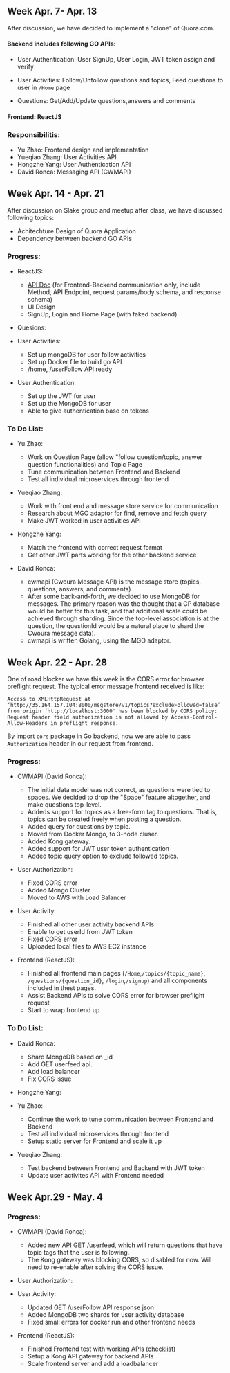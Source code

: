 ## Week Apr. 7- Apr. 13
After discussion, we have decided to implement a "clone" of Quora.com. 

#### Backend includes following GO APIs:

* User Authentication:  User SignUp, User Login, JWT token assign and verify

* User Activities:  Follow/Unfollow questions and topics, Feed questions to user in `/Home` page

* Questions: Get/Add/Update questions,answers and comments

#### Frontend:     ReactJS

### Responsibilitis:

* Yu Zhao: Frontend design and implementation
* Yueqiao Zhang: User Activities API
* Hongzhe Yang: User Authentication API
* David Ronca: Messaging API (CWMAPI)

## Week Apr. 14 - Apr. 21

After discussion on Slake group and meetup after class, we have discussed following topics:

* Achitechture Design of Quora Application
* Dependency between backend GO APIs

### Progress:
* ReactJS: 
    * [API Doc](https://docs.google.com/spreadsheets/d/1M4RdDfX2pyHF5RVmjj8jFG7bgsPhhCXzO-LWUfgFXt8/edit?usp=sharing ) (for Frontend-Backend communication only, include Method, API Endpoint, request params/body schema, and response schema)
    * UI Design
    * SignUp, Login and Home Page (with faked backend)

* Quesions:

* User Activities:
    * Set up mongoDB for user follow activities
    * Set up Docker file to build go API
    * /home, /userFollow API ready

* User Authentication: 
    * Set up the JWT for user 
    * Set up the MongoDB for user 
    * Able to give authentication base on tokens

### To Do List:
* Yu Zhao:
    * Work on Question Page (allow "follow question/topic, answer question functionalities) and Topic Page
    * Tune communication between Frontend and Backend
    * Test all individual microservices through frontend

* Yueqiao Zhang:
    * Work with front end and message store service for communication 
    * Research about MGO adaptor for find, remove and fetch query
    * Make JWT worked in user activities API

* Hongzhe Yang:
    * Match the frontend with correct request format
    * Get other JWT parts working for the other backend service

* David Ronca:
	* cwmapi (Cwoura Message API) is the message store (topics, questions, answers, and comments)
	* After some back-and-forth, we decided to use MongoDB for messages.  The primary reason was the thought that a CP database would be better for this task, and that additional scale could be achieved through sharding.  Since the top-level association is at the question, the questionId would be a natural place to shard the Cwoura message data).
	* cwmapi is written Golang, using the MGO adaptor.


## Week Apr. 22 - Apr. 28

One of road blocker we have this week is the CORS error for browser preflight request. 
The typical error message frontend received is like:
```
Access to XMLHttpRequest at ‘http://35.164.157.104:8000/msgstore/v1/topics?excludeFollowed=false’ from origin ’http://localhost:3000' has been blocked by CORS policy: Request header field authorization is not allowed by Access-Control-Allow-Headers in preflight response.
```
By import `cors` package in Go backend, now we are able to pass `Authorization` header in our request from frontend.

### Progress:

* CWMAPI (David Ronca):

	* The initial data model was not correct, as questions were tied to spaces.  We decided to drop the "Space" feature altogether, and make questions top-level.
	* Addeds support for topics as a free-form tag to questions.  That is, topics can be created freely when posting a question.
	* Added query for questions by topic.
	* Moved from Docker Mongo, to 3-node cluser.
	* Added Kong gateway.
	* Added support for JWT user token authentication
	* Added topic query option to exclude followed topics.
 
* User Authorization:
    * Fixed CORS error 
    * Added Mongo Cluster
    * Moved to AWS with Load Balancer

* User Activity:
    * Finished all other user activity backend APIs
    * Enable to get userId from JWT token
    * Fixed CORS error
    * Uploaded local files to AWS EC2 instance

* Frontend (ReactJS):
	* Finished all frontend main pages (`/Home`,`/topics/{topic_name}`, `/questions/{question_id}`, `/login`,`/signup`) and all components included in thest pages. 
	* Assist Backend APIs to solve CORS error for browser preflight request
	* Start to wrap frontend up

### To Do List:

* David Ronca:
	* Shard MongoDB based on _id
	* Add GET userfeed api.
	* Add load balancer
	* Fix CORS issue

* Hongzhe Yang:

* Yu Zhao:
    * Continue the work to tune communication between Frontend and Backend
    * Test all individual microservices through frontend
    * Setup static server for Frontend and scale it up

* Yueqiao Zhang:
    * Test backend between Frontend and Backend with JWT token
    * Update user activites API with Frontend needed

## Week Apr.29 - May. 4 

### Progress:

* CWMAPI (David Ronca):
	* Added new API GET /userfeed, which will return questions that have topic tags that the user is following.
	* The Kong gateway was blocking CORS, so disabled for now.  Will need to re-enable after solving the CORS issue.

* User Authorization:

* User Activity:    
    * Updated GET /userFollow API response json 
    * Added MongoDB two shards for user activity database
    * Fixed small errors for docker run and other frontend needs 

* Frontend (ReactJS):
  - Finished Frontend test with working APIs ([checklist](https://github.com/nguyensjsu/sp19-281-cloud-walkers/blob/master/Docs/Frontend/PageTest.md))  
  - Setup a Kong API gateway for backend APIs
  - Scale frontend server and add a loadbalancer 
